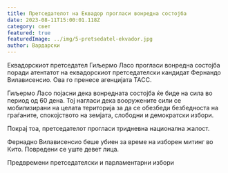 ```yaml
---
title: Претседателот на Еквадор прогласи вонредна состојба
date: 2023-08-11T15:00:01.118Z
category: свет
featured: true
featuredImage: ../img/5-pretsedatel-ekvador.jpg
author: Вардарски
---
```

Еквадорскиот претседател Гиљермо Ласо прогласи вонредна состојба поради атентатот на еквадорскиот претседателски кандидат Фернандо Вилависенсио. Ова го пренесе агенцијата ТАСС.

Гиљермо Ласо појасни дека вонредната состојба ќе биде на сила во период од 60 дена. Тој нагласи дека вооружените сили се мобилизирани на целата територија за да се обезбеди безбедноста на граѓаните, спокојството на земјата, слободни и демократски избори.

Покрај тоа, претседателот прогласи тридневна национална жалост.

Фернадно Вилависенсио беше убиен за време на изборен митинг во Кито. Повредени се уште девет лица.

Предвремени претседателски и парламентарни избори
